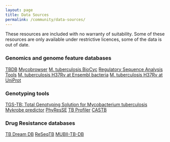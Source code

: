 ```yaml
---
layout: page
title: Data Sources
permalink: /community/data-sources/
---
```


These resources are included with no warranty of suitability. Some of these resources are only available under restrictive licences, some of
the data is out of date.

### Genomics and genome feature databases
[TBDB](http://genome.tbdb.org/tbdb_sysbio/MultiHome.html)
[Mycobrowser](https://mycobrowser.epfl.ch/)
[M. tuberculosis BioCyc](https://mycobacterium.biocyc.org/)
[Regulatory Sequence Analysis Tools](http://rsat.sb-roscoff.fr/)
[M. tuberculosis H37Rv at Ensembl bacteria](http://bacteria.ensembl.org/Mycobacterium_tuberculosis_h37rv/Info/Index)
[M. tuberculosis H37Rv at UniProt](https://www.uniprot.org/taxonomy/83332)

### Genotyping tools
[TGS-TB: Total Genotyping Solution for Mycobacterium tuberculosis](https://gph.niid.go.jp/tgs-tb/)
[Mykrobe predictor](http://www.mykrobe.com/products/predictor/)
[PhyResSE](http://www.phyresse.org/)
[TB Profiler](http://tbdr.lshtm.ac.uk/)
[CASTB](http://castb.ri.ncgm.go.jp/CASTB/)

### Drug Resistance databases
[TB Dream DB](https://tbdreamdb.ki.se/Info/)
[ReSeqTB](https://platform.reseqtb.org/)
[MUBII-TB-DB](https://umr5558-bibiserv.univ-lyon1.fr/mubii/mubii-select.cgi)

